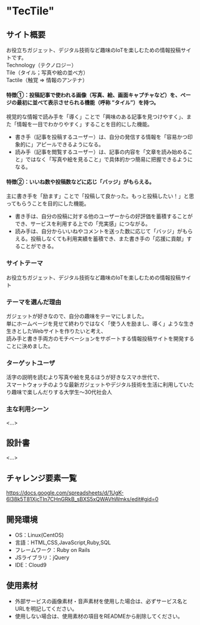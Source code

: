 # "TecTile"

## サイト概要
お役立ちガジェット、デジタル技術など趣味のIoTを楽しむための情報投稿サイトです。<br>
Technology（テクノロジー）<br>
Tile（タイル；写真や絵の並べ方）<br>
Tactile（触覚 => 情報のアンテナ）
#### 特徴①：投稿記事で使われる画像（写真、絵、画面キャプチャなど）を、ページの最初に並べて表示させられる機能（呼称 ”タイル”）を持つ。
視覚的な情報で読み手を「導く」ことで「興味のある記事を見つけやすく」、また「情報を一目でわかりやすく」することを目的にした機能。<br>
- 書き手（記事を投稿するユーザー）は、自分の発信する情報を「容易かつ印象的に」アピールできるようになる。
- 読み手（記事を閲覧するユーザー）は、記事の内容を「文章を読み始めること」ではなく「写真や絵を見ること」で具体的かつ簡易に把握できるようになる。
#### 特徴②：いいね数や投稿数などに応じ「バッジ」がもらえる。
主に書き手を「励ます」ことで「投稿して良かった。もっと投稿したい！」と思ってもらうことを目的にした機能。<br>
- 書き手は、自分の投稿に対する他のユーザーからの好評価を蓄積することができ、サービスを利用する上での「充実感」につながる。<br>
- 読み手は、自分からいいねやコメントを送った数に応じて「バッジ」がもらえる。投稿しなくても利用実績を蓄積でき、また書き手の「応援に貢献」することができる。
### サイトテーマ
お役立ちガジェット、デジタル技術など趣味のIoTを楽しむための情報投稿サイト
### テーマを選んだ理由
ガジェットが好きなので、自分の趣味をテーマにしました。<br>
単にホームページを見せて終わりではなく「使う人を励まし、導く」ような生き生きとしたWebサイトを作りたいと考え、<br>
読み手と書き手両方のモチベーションをサポートする情報投稿サイトを開発することに決めました。

### ターゲットユーザ
活字の説明を読むより写真や絵を見るほうが好きなスマホ世代で、<br>
スマートウォッチのような最新ガジェットやデジタル技術を生活に利用していたり趣味で楽しんだりする大学生～30代社会人<br>

### 主な利用シーン
<...>

## 設計書
<...>

## チャレンジ要素一覧
<https://docs.google.com/spreadsheets/d/1UgK-6l38k5T81XjcTIn7CHnGRkB_sBXS5xQWAVhWmks/edit#gid=0>

## 開発環境
- OS：Linux(CentOS)
- 言語：HTML,CSS,JavaScript,Ruby,SQL
- フレームワーク：Ruby on Rails
- JSライブラリ：jQuery
- IDE：Cloud9

## 使用素材
- 外部サービスの画像素材・音声素材を使用した場合は、必ずサービス名とURLを明記してください。
- 使用しない場合は、使用素材の項目をREADMEから削除してください。

